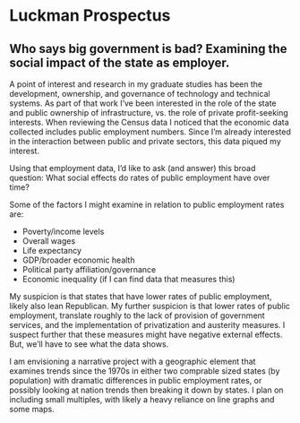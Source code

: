# Luckman Prospectus

## Who says big government is bad? Examining the social impact of the state as employer. 
A point of interest and research in my graduate studies has been the development, ownership, and governance of technology and technical systems. As part of that work I’ve been interested in the role of the state and public ownership of infrastructure, vs. the role of private profit-seeking interests. When reviewing the Census data I noticed that the economic data collected includes public employment numbers. Since I’m already interested in the interaction between public and private sectors, this data piqued my interest. 

Using that employment data, I’d like to ask (and answer) this broad question: What social effects do rates of public employment have over time?

Some of the factors I might examine in relation to public employment rates are:
- Poverty/income levels 
- Overall wages
- Life expectancy
- GDP/broader economic health
- Political party affiliation/governance
- Economic inequality (if I can find data that measures this)

My suspicion is that states that have lower rates of public employment, likely also lean Republican. My further suspicion is that lower rates of public employment, translate roughly to the lack of provision of government services, and the implementation of privatization and austerity measures. I suspect further that these measures might have negative external effects. But, we’ll have to see what the data shows.  

I am envisioning a narrative project with a geographic element that examines trends since the 1970s in either two comprable sized states (by population) with dramatic differences in public employment rates, or possibly looking at nation trends then breaking it down by states. I plan on including small multiples, with likely a heavy reliance on line graphs and some maps. 

